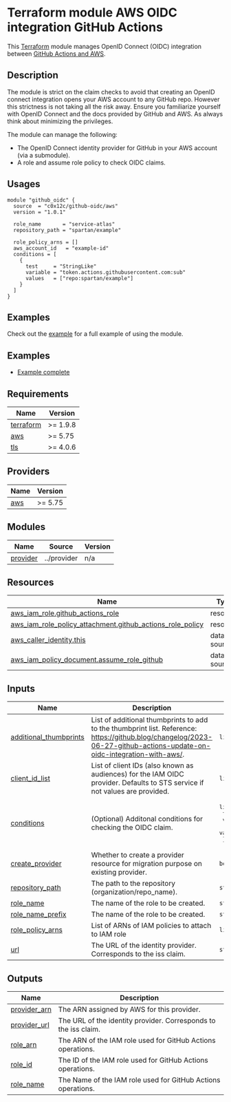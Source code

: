 # Terraform module AWS OIDC integration GitHub Actions

This [Terraform](https://www.terraform.io/) module manages OpenID Connect (OIDC) integration
between [GitHub Actions and AWS](https://docs.github.com/en/actions/deployment/security-hardening-your-deployments/configuring-openid-connect-in-amazon-web-services).

## Description

The module is strict on the claim checks to avoid that creating an OpenID connect integration opens your AWS account to
any GitHub repo. However this strictness is not taking all the risk away. Ensure you familiarize yourself with OpenID
Connect and the docs provided by GitHub and AWS. As always think about minimizing the privileges.

The module can manage the following:

- The OpenID Connect identity provider for GitHub in your AWS account (via a submodule).
- A role and assume role policy to check OIDC claims.

## Usages

```hcl
module "github_oidc" {
  source  = "c0x12c/github-oidc/aws"
  version = "1.0.1"

  role_name       = "service-atlas"
  repository_path = "spartan/example"

  role_policy_arns = []
  aws_account_id   = "example-id"
  conditions = [
    {
      test     = "StringLike"
      variable = "token.actions.githubusercontent.com:sub"
      values   = ["repo:spartan/example"]
    }
  ]
}
```

## Examples

Check out the [example](examples/default/README.md) for a full example of using the module.

## Examples

- [Example complete](./examples/complete/)

<!-- BEGIN_TF_DOCS -->

## Requirements

| Name                                                                      | Version  |
|---------------------------------------------------------------------------|----------|
| <a name="requirement_terraform"></a> [terraform](#requirement\_terraform) | >= 1.9.8 |
| <a name="requirement_aws"></a> [aws](#requirement\_aws)                   | >= 5.75  |
| <a name="requirement_tls"></a> [tls](#requirement\_tls)                   | >= 4.0.6 |

## Providers

| Name                                              | Version |
|---------------------------------------------------|---------|
| <a name="provider_aws"></a> [aws](#provider\_aws) | >= 5.75 |

## Modules

| Name                                                         | Source      | Version |
|--------------------------------------------------------------|-------------|---------|
| <a name="module_provider"></a> [provider](#module\_provider) | ../provider | n/a     |

## Resources

| Name                                                                                                                                                                | Type        |
|---------------------------------------------------------------------------------------------------------------------------------------------------------------------|-------------|
| [aws_iam_role.github_actions_role](https://registry.terraform.io/providers/hashicorp/aws/latest/docs/resources/iam_role)                                            | resource    |
| [aws_iam_role_policy_attachment.github_actions_role_policy](https://registry.terraform.io/providers/hashicorp/aws/latest/docs/resources/iam_role_policy_attachment) | resource    |
| [aws_caller_identity.this](https://registry.terraform.io/providers/hashicorp/aws/latest/docs/data-sources/caller_identity)                                          | data source |
| [aws_iam_policy_document.assume_role_github](https://registry.terraform.io/providers/hashicorp/aws/latest/docs/data-sources/iam_policy_document)                    | data source |

## Inputs

| Name                                                                                                   | Description                                                                                                                                                            | Type                                                                                                                   | Default                                                                                                               | Required |
|--------------------------------------------------------------------------------------------------------|------------------------------------------------------------------------------------------------------------------------------------------------------------------------|------------------------------------------------------------------------------------------------------------------------|-----------------------------------------------------------------------------------------------------------------------|:--------:|
| <a name="input_additional_thumbprints"></a> [additional\_thumbprints](#input\_additional\_thumbprints) | List of additional thumbprints to add to the thumbprint list. Reference: https://github.blog/changelog/2023-06-27-github-actions-update-on-oidc-integration-with-aws/. | `list(string)`                                                                                                         | <pre>[<br/>  "6938fd4d98bab03faadb97b34396831e3780aea1",<br/>  "1c58a3a8518e8759bf075b76b750d4f2df264fcd"<br/>]</pre> |    no    |
| <a name="input_client_id_list"></a> [client\_id\_list](#input\_client\_id\_list)                       | List of client IDs (also known as audiences) for the IAM OIDC provider. Defaults to STS service if not values are provided.                                            | `list(string)`                                                                                                         | <pre>[<br/>  "sts.amazonaws.com"<br/>]</pre>                                                                          |    no    |
| <a name="input_conditions"></a> [conditions](#input\_conditions)                                       | (Optional) Additonal conditions for checking the OIDC claim.                                                                                                           | <pre>list(object({<br/>    test     = string<br/>    variable = string<br/>    values   = list(string)<br/>  }))</pre> | `[]`                                                                                                                  |    no    |
| <a name="input_create_provider"></a> [create\_provider](#input\_create\_provider)                      | Whether to create a provider resource for migration purpose on existing provider.                                                                                      | `bool`                                                                                                                 | `false`                                                                                                               |    no    |
| <a name="input_repository_path"></a> [repository\_path](#input\_repository\_path)                      | The path to the repository (organization/repo\_name).                                                                                                                  | `string`                                                                                                               | n/a                                                                                                                   |   yes    |
| <a name="input_role_name"></a> [role\_name](#input\_role\_name)                                        | The name of the role to be created.                                                                                                                                    | `string`                                                                                                               | n/a                                                                                                                   |   yes    |
| <a name="input_role_name_prefix"></a> [role\_name\_prefix](#input\_role\_name\_prefix)                 | The name of the role to be created.                                                                                                                                    | `string`                                                                                                               | `""`                                                                                                                  |    no    |
| <a name="input_role_policy_arns"></a> [role\_policy\_arns](#input\_role\_policy\_arns)                 | List of ARNs of IAM policies to attach to IAM role                                                                                                                     | `list(string)`                                                                                                         | `[]`                                                                                                                  |    no    |
| <a name="input_url"></a> [url](#input\_url)                                                            | The URL of the identity provider. Corresponds to the iss claim.                                                                                                        | `string`                                                                                                               | `"https://token.actions.githubusercontent.com"`                                                                       |    no    |

## Outputs

| Name                                                                       | Description                                                     |
|----------------------------------------------------------------------------|-----------------------------------------------------------------|
| <a name="output_provider_arn"></a> [provider\_arn](#output\_provider\_arn) | The ARN assigned by AWS for this provider.                      |
| <a name="output_provider_url"></a> [provider\_url](#output\_provider\_url) | The URL of the identity provider. Corresponds to the iss claim. |
| <a name="output_role_arn"></a> [role\_arn](#output\_role\_arn)             | The ARN of the IAM role used for GitHub Actions operations.     |
| <a name="output_role_id"></a> [role\_id](#output\_role\_id)                | The ID of the IAM role used for GitHub Actions operations.      |
| <a name="output_role_name"></a> [role\_name](#output\_role\_name)          | The Name of the IAM role used for GitHub Actions operations.    |

<!-- END_TF_DOCS -->
